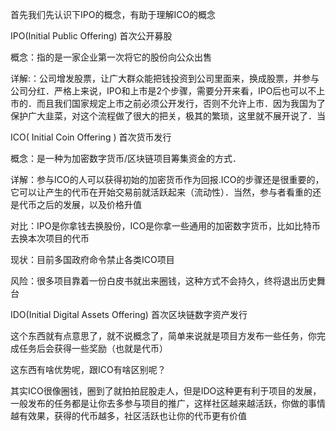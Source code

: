 首先我们先认识下IPO的概念，有助于理解ICO的概念

IPO(Initial Public Offering) 首次公开募股

概念：指的是一家企业第一次将它的股份向公众出售

详解:：公司增发股票，让广大群众能把钱投资到公司里面来，换成股票，并参与公司分红．严格上来说，IPO和上市是2个步骤，需要分开来看，IPO后也可以不上市的．而且我们国家规定上市之前必须公开发行，否则不允许上市．因为我国为了保护广大韭菜，对这个流程做了很大的把关，极其的繁琐，这里就不展开说了．当



ICO( Initial Coin Offering ) 首次货币发行

概念：是一种为加密数字货币/区块链项目筹集资金的方式．

详解：参与ICO的人可以获得初始的加密货币作为回报.ICO的步骤还是很重要的，它可以让产生的代币在开始交易前就活跃起来（流动性）．当然，参与者看重的还是代币之后的发展，以及价格升值

对比：IPO是你拿钱去换股份，ICO是你拿一些通用的加密数字货币，比如比特币去换本次项目的代币

现状：目前多国政府命令禁止各类ICO项目

风险：很多项目靠着一份白皮书就出来圈钱，这种方式不会持久，终将退出历史舞台



IDO(Initial Digital Assets Offering) 首次区块链数字资产发行

这个东西就有点意思了，就不说概念了，简单来说就是项目方发布一些任务，你完成任务后会获得一些奖励（也就是代币）

这东西有啥优势呢，跟ICO有啥区别呢？

其实ICO很像圈钱，圈到了就拍拍屁股走人，但是IDO这种更有利于项目的发展，一般发布的任务都是让你去多参与项目的推广，这样社区越来越活跃，你做的事情越有效果，获得的代币越多，社区活跃也让你的代币更有价值


